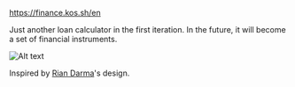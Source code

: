 https://finance.kos.sh/en

Just another loan calculator in the first iteration. In the future, it will become a set of financial instruments.

![Alt text](https://miro.medium.com/max/800/1*wH34tpNJ674aPOZuic8new.gif)

Inspired by [Rian Darma](https://dribbble.com/shots/6766975-Mortgage-Calculator-Dashboard-Exploration)'s design.
